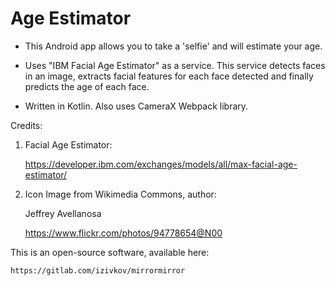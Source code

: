 # Age Estimator

- This Android app allows you to take a 'selfie' and will estimate your age.

- Uses "IBM Facial Age Estimator" as a service. This service detects faces in an image, extracts facial features for each face detected and 
finally predicts the age of each face.

- Written in Kotlin. Also uses CameraX Webpack library.

Credits:

1. Facial Age Estimator:

    https://developer.ibm.com/exchanges/models/all/max-facial-age-estimator/

2. Icon Image from Wikimedia Commons, author:

    Jeffrey Avellanosa

    https://www.flickr.com/photos/94778654@N00

This is an open-source software, available here:

    https://gitlab.com/izivkov/mirrormirror





